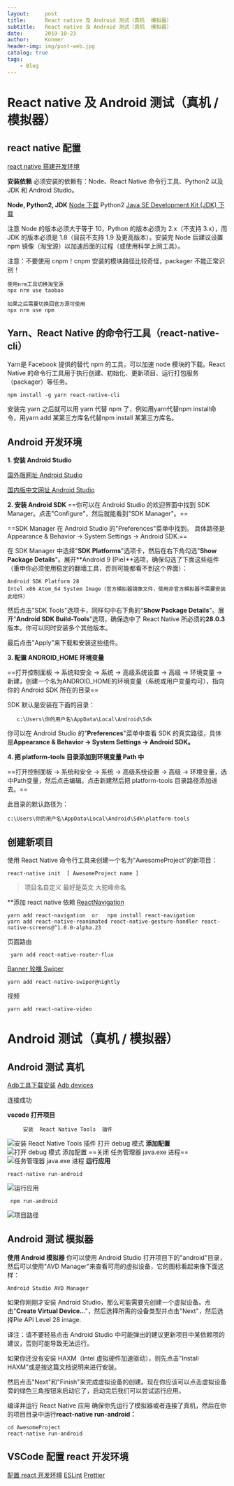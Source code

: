 ```yaml
---
layout:     post
title:      React native 及 Android 测试（真机  模拟器）
subtitle:   React native 及 Android 测试（真机  模拟器）
date:       2019-10-23
author:     Konmer
header-img: img/post-web.jpg
catalog: true
tags:
    - Blog
---
```


# React native 及  Android 测试（真机 / 模拟器）

##  react native 配置 
   [ react native 搭建开发环境](https://reactnative.cn/docs/getting-started/)

**安装依赖**
    必须安装的依赖有：Node、React Native 命令行工具、Python2 以及 JDK 和 Android Studio。

**Node, Python2, JDK**
     [Node  下载](http://nodejs.cn/)
     Python2
     [Java SE Development Kit (JDK) 下载](https://www.oracle.com/technetwork/java/javase/downloads/jdk8-downloads-2133151.html)

   注意 Node 的版本必须大于等于 10，Python 的版本必须为 2.x（不支持 3.x），而 JDK 的版本必须是 1.8（目前不支持 1.9 及更高版本）。安装完 Node 后建议设置 npm 镜像（淘宝源）以加速后面的过程（或使用科学上网工具）。

   注意：不要使用 cnpm！cnpm 安装的模块路径比较奇怪，packager 不能正常识别！

	使用nrm工具切换淘宝源
	npx nrm use taobao
	
	如果之后需要切换回官方源可使用 
	npx nrm use npm


## Yarn、React Native 的命令行工具（react-native-cli）

   Yarn是 Facebook 提供的替代 npm 的工具，可以加速 node 模块的下载。React Native 的命令行工具用于执行创建、初始化、更新项目、运行打包服务（packager）等任务。

    npm install -g yarn react-native-cli

   安装完 yarn 之后就可以用 yarn 代替 npm 了，例如用yarn代替npm install命令，用yarn add 某第三方库名代替npm install 某第三方库名。


## Android 开发环境

**1. 安装 Android Studio**

   [国外版网址 Android Studio](https://developer.android.google.cn/studio/) 

   [国内版中文网址 Android Studio](http://www.android-studio.org/)

**2. 安装 Android SDK**
  ==你可以在 Android Studio 的欢迎界面中找到 SDK Manager。点击"Configure"，然后就能看到"SDK Manager"。==

==SDK Manager  在 Android Studio 的"Preferences"菜单中找到。 具体路径是Appearance & Behavior → System Settings → Android SDK.==

在 SDK Manager 中选择"**SDK Platforms**"选项卡，然后在右下角勾选"**Show Package Details**"。展开**Android 9 (Pie)**选项，确保勾选了下面这些组件（重申你必须使用稳定的翻墙工具，否则可能都看不到这个界面）：

	Android SDK Platform 28
	Intel x86 Atom_64 System Image（官方模拟器镜像文件，使用非官方模拟器不需要安装此组件）

然后点击"SDK Tools"选项卡，同样勾中右下角的"**Show Package Details**"。展开"**Android SDK Build-Tools**"选项，确保选中了 React Native 所必须的**28.0.3**版本。你可以同时安装多个其他版本。

最后点击"Apply"来下载和安装这些组件。

**3. 配置 ANDROID_HOME 环境变量**

==打开控制面板 -> 系统和安全 -> 系统 -> 高级系统设置 -> 高级 -> 环境变量 -> 新建，创建一个名为ANDROID_HOME的环境变量（系统或用户变量均可），指向你的 Android SDK 所在的目录==

SDK 默认是安装在下面的目录：

       c:\Users\你的用户名\AppData\Local\Android\Sdk
你可以在 Android Studio 的"**Preferences**"菜单中查看 SDK 的真实路径，具体是**Appearance & Behavior → System Settings → Android SDK。**

**4. 把 platform-tools 目录添加到环境变量 Path 中**

==打开控制面板 -> 系统和安全 -> 系统 -> 高级系统设置 -> 高级 -> 环境变量，选中Path变量，然后点击编辑。点击新建然后把 platform-tools 目录路径添加进去。==

此目录的默认路径为：

    c:\Users\你的用户名\AppData\Local\Android\Sdk\platform-tools

## 创建新项目

使用 React Native 命令行工具来创建一个名为"AwesomeProject"的新项目：

    react-native init  [ AwesomeProject name ]

>项目名自定义 最好是英文 大驼峰命名

**添加 react native 依赖
[ReactNavigation](https://reactnavigation.org/docs/zh-Hans/getting-started.html)

	yarn add react-navigation  or   npm install react-navigation
	yarn add react-native-reanimated react-native-gesture-handler react-native-screens@^1.0.0-alpha.23

页面路由 
    
     yarn add react-native-router-flux

[Banner 轮播 Swiper](https://github.com/leecade/react-native-swiper)

    yarn add react-native-swiper@nightly

视频

    yarn add react-native-video

# Android 测试（真机 / 模拟器）

## Android 测试 真机
[Adb工具下载安装](https://www.jianshu.com/p/7c0a6da594c8)
 [Adb devices](https://jingyan.baidu.com/article/ce4366494962083773afd3d0.html)

 连接成功 

 **vscode 打开项目** 

         安装  React Native Tools  插件


 ![安装  React Native Tools  插件](https://img-blog.csdnimg.cn/2019102322023175.png?x-oss-process=image/watermark,type_ZmFuZ3poZW5naGVpdGk,shadow_10,text_aHR0cHM6Ly9ibG9nLmNzZG4ubmV0L3dlaXhpbl80NDY2NjExNg==,size_16,color_FFFFFF,t_70)
         打开 debug 模式  **添加配置**
![打开 debug 模式  **添加配置**](https://img-blog.csdnimg.cn/20191023220321699.png?x-oss-process=image/watermark,type_ZmFuZ3poZW5naGVpdGk,shadow_10,text_aHR0cHM6Ly9ibG9nLmNzZG4ubmV0L3dlaXhpbl80NDY2NjExNg==,size_16,color_FFFFFF,t_70)
==关闭 任务管理器 java.exe 进程==
![任务管理器 java.exe 进程](https://img-blog.csdnimg.cn/20191023220638188.png?x-oss-process=image/watermark,type_ZmFuZ3poZW5naGVpdGk,shadow_10,text_aHR0cHM6Ly9ibG9nLmNzZG4ubmV0L3dlaXhpbl80NDY2NjExNg==,size_16,color_FFFFFF,t_70)
**运行应用**

    react-native run-android
![运行应用](https://img-blog.csdnimg.cn/20191023220730349.png?x-oss-process=image/watermark,type_ZmFuZ3poZW5naGVpdGk,shadow_10,text_aHR0cHM6Ly9ibG9nLmNzZG4ubmV0L3dlaXhpbl80NDY2NjExNg==,size_16,color_FFFFFF,t_70)
       
     npm run-android
![项目路径](https://img-blog.csdnimg.cn/20191023220933422.png?x-oss-process=image/watermark,type_ZmFuZ3poZW5naGVpdGk,shadow_10,text_aHR0cHM6Ly9ibG9nLmNzZG4ubmV0L3dlaXhpbl80NDY2NjExNg==,size_16,color_FFFFFF,t_70)

## Android 测试 模拟器
**使用 Android 模拟器**
你可以使用 Android Studio 打开项目下的"android"目录，然后可以使用"AVD Manager"来查看可用的虚拟设备，它的图标看起来像下面这样：

    Android Studio AVD Manager

如果你刚刚才安装 Android Studio，那么可能需要先创建一个虚拟设备。点击"**Create Virtual Device..**."，然后选择所需的设备类型并点击"Next"，然后选择Pie API Level 28 image.

译注：请不要轻易点击 Android Studio 中可能弹出的建议更新项目中某依赖项的建议，否则可能导致无法运行。

如果你还没有安装 HAXM（Intel 虚拟硬件加速驱动），则先点击"Install HAXM"或是按这篇文档说明来进行安装。

然后点击"Next"和"Finish"来完成虚拟设备的创建。现在你应该可以点击虚拟设备旁的绿色三角按钮来启动它了，启动完后我们可以尝试运行应用。

编译并运行 React Native 应用
确保你先运行了模拟器或者连接了真机，然后在你的项目目录中运行**react-native run-android：**

	cd AwesomeProject
	react-native run-android

## VSCode 配置 react 开发环境
[配置 react 开发环境](https://xiaogliu.github.io/2017/12/26/develop-react-using-vscode/)
[ESLint](https://marketplace.visualstudio.com/items?itemName=dbaeumer.vscode-eslint)
[Prettier](https://marketplace.visualstudio.com/items?itemName=esbenp.prettier-vscode)